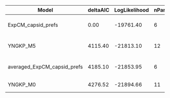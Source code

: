 | Model                       | deltaAIC | LogLikelihood | nParams | ParamValues                                    |
|-----------------------------|----------|---------------|---------|------------------------------------------------|
| ExpCM_capsid_prefs          | 0.00     | -19761.40     | 6       | beta=2.24, kappa=8.78, omega=0.09              |
| YNGKP_M5                    | 4115.40  | -21813.10     | 12      | alpha_omega=0.30, beta_omega=10.00, kappa=8.43 |
| averaged_ExpCM_capsid_prefs | 4185.10  | -21853.95     | 6       | beta=0.66, kappa=8.84, omega=0.01              |
| YNGKP_M0                    | 4276.52  | -21894.66     | 11      | kappa=8.40, omega=0.01                         |